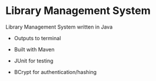 # Library Management System
Library Management System written in Java

- Outputs to terminal

- Built with Maven

- JUnit for testing

- BCrypt for authentication/hashing
